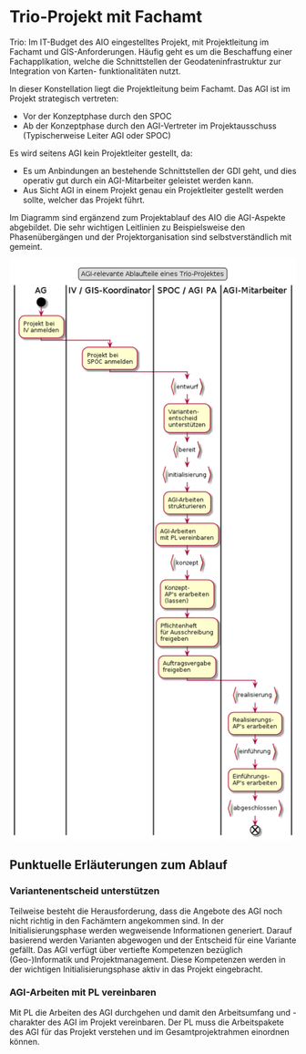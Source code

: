 # Trio-Projekt mit Fachamt

Trio: Im IT-Budget des AIO eingestelltes Projekt, mit Projektleitung im Fachamt
und GIS-Anforderungen. Häufig geht es um die Beschaffung einer Fachapplikation,
welche die Schnittstellen der Geodateninfrastruktur zur Integration von Karten-
funktionalitäten nutzt.

In dieser Konstellation liegt die Projektleitung beim Fachamt. Das AGI ist im Projekt strategisch vertreten:
* Vor der Konzeptphase durch den SPOC
* Ab der Konzeptphase durch den AGI-Vertreter im Projektausschuss (Typischerweise Leiter AGI oder SPOC)

Es wird seitens AGI kein Projektleiter gestellt, da:
* Es um Anbindungen an bestehende Schnittstellen der GDI geht, und dies operativ gut durch ein AGI-Mitarbeiter geleistet werden kann. 
* Aus Sicht AGI in einem Projekt genau ein Projektleiter gestellt werden sollte, welcher das Projekt führt.

Im Diagramm sind ergänzend zum Projektablauf des AIO die AGI-Aspekte abgebildet. Die sehr wichtigen Leitlinien
zu Beispielsweise den Phasenübergängen und der Projektorganisation sind selbstverständlich mit gemeint.

![Trio-Projekt](puml_output/flow_trioprojekt.png)

## Punktuelle Erläuterungen zum Ablauf

### Variantenentscheid unterstützen

Teilweise besteht die Herausforderung, dass die Angebote des AGI noch nicht richtig in den Fachämtern angekommen sind. 
In der Initialisierungsphase werden wegweisende Informationen generiert. Darauf basierend werden Varianten abgewogen
und der Entscheid für eine Variante gefällt.
Das AGI verfügt über vertiefte Kompetenzen bezüglich (Geo-)Informatik und Projektmanagement. Diese Kompetenzen 
werden in der wichtigen Initialisierungsphase aktiv in das Projekt eingebracht.

### AGI-Arbeiten mit PL vereinbaren

Mit PL die Arbeiten des AGI durchgehen und damit den Arbeitsumfang und -charakter des AGI im Projekt vereinbaren.
Der PL muss die Arbeitspakete des AGI für das Projekt verstehen und im Gesamtprojektrahmen einordnen können.

  
